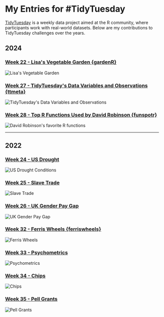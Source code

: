 # My Entries for #TidyTuesday
[TidyTuesday](https://github.com/rfordatascience/tidytuesday/tree/master) is a weekly data project aimed at the R community, where participants work with real-world datasets. Below are my contributions to TidyTuesday challenges over the years.

## 2024

### [Week 22 - Lisa's Vegetable Garden {gardenR}](./2024/Week%22/)
<img src="./2024/Week 22/Week22.png" alt="Lisa's Vegetable Garden">

### [Week 27 - TidyTuesday's Data Variables and Observations {ttmeta}](./2024/Week%27/)
<img src="./2024/Week 27/Week27.png" alt="TidyTuesday's Data Variables and Observations">


### [Week 28 - Top R Functions Used by David Robinson {funspotr}](./2024/Week%28/)
<img src="./2024/Week 28/Week28.png" alt="David Robinson's favorite R functions">

---

## 2022

### [Week 24 - US Drought](./2022/Week24/)
<img src="./2022/Week24/TidyTuesday_2022_Week24.png" alt="US Drought Conditions">

### [Week 25 - Slave Trade](./2022/Week25/)
<img src="./2022/Week25/SlaveTrade.jpeg" alt="Slave Trade">

### [Week 26 - UK Gender Pay Gap](./2022/Week26/)
<img src="./2022/Week26/UKGenderPayGap.jpeg" alt="UK Gender Pay Gap">

### [Week 32 - Ferris Wheels {ferriswheels}](./2022/Week32/)
<img src="./2022/Week32/FerrisWheels.png" alt="Ferris Wheels">

### [Week 33 - Psychometrics](./2022/Week33/)
<img src="./2022/Week33/Week33.png" alt="Psychometrics">

### [Week 34 - Chips](./2022/Week34/)
<img src="./2022/Week34/Week34.png" alt="Chips">

### [Week 35 - Pell Grants](./2022/Week35/)
<img src="./2022/Week35/pellgrants-resize.png" alt="Pell Grants">